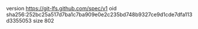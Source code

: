 version https://git-lfs.github.com/spec/v1
oid sha256:252bc25a517d7ba1c7ba909e0e2c235bd748b9327ce9d1cde7dfa113d3355053
size 802
